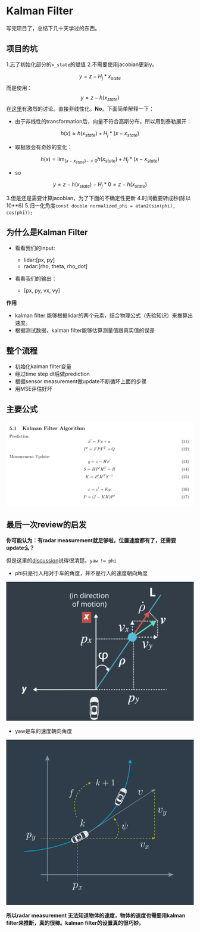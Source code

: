 # Kalman Filter 

写完项目了，总结下几十天学过的东西。

## 项目的坑
1.忘了初始化部分的`x_state`的赋值
2.不需要使用jacobian更新y。

$$
y = z - H_j*x_{stste}
$$
而是使用：
$$
y = z - h(x_{state})
$$
在[这里](https://discussions.udacity.com/t/transform-the-current-state-into-the-measurement-space-cartesian-to-radial-coordinates-instead-of-multiplying-with-the-matrix-h-why/567248/9)有激烈的讨论。直接非线性化。**No**。下面简单解释一下：
- 由于非线性的transformation后，向量不符合高斯分布，所以用到泰勒展开：

$$
h(x) \approx h(x_{state}) + H_j * (x - x_{state})
$$
- 取极限会有奇妙的变化：

$$
 h(x) = \lim_{(x - x_{state})->0} h(x_{state}) + H_j * (x - x_{state})
$$

- so 

$$
y = z - h(x_{state}) - H_j*0 = z - h(x_{state})
$$

3.但是还是需要计算jacobian，为了下面的不确定性更新
4.时间截要转成秒(除以10**6)
5.归一化角度`const double normalized_phi = atan2(sin(phi), cos(phi));` 

## 为什么是Kalman Filter

- 看看我们的input:
	- lidar:[px, py]
	- radar:[rho, theta, rho_dot]

- 看看我们的输出：
	- [px, py, vx, vy]

**作用**
- kalman filter 能够根据lidar的两个元素，结合物理公式（先验知识）来推算出速度。
- 根据测试数据，kalman filter能够估算测量值跟真实值的误差

## 整个流程

- 初始化kalman filter变量
- 经过time step dt后做prediction
- 根据sensor measurement做update不断循环上面的步骤
- 用MSE评估好坏 

## 主要公式

![C6BA8015-C10B-4AAC-B5BC-26640C0A0CEA.png](./C6BA8015-C10B-4AAC-B5BC-26640C0A0CEA.png)

## 最后一次review的启发

**你可能认为：有radar measurement就足够啦，位置速度都有了，还需要update么？**

但是这里的[discussion](https://discussions.udacity.com/t/mapping-from-radar-measurement-to-state-px-py-v-yaw-yaw-rate/237746)说得很清楚。`yaw != phi`

- phi只是行人相对于车的角度，并不是行人的速度朝向角度


![0D71E2D5-7288-433B-A2AD-E4DC727DD1BE.png](./0D71E2D5-7288-433B-A2AD-E4DC727DD1BE.png)

- yaw是车的速度朝向角度

![screenshot-from-2017-02-27-20-45-49.png](./screenshot-from-2017-02-27-20-45-49.png)

**所以radar measurement 无法知道物体的速度，物体的速度也需要用kalman filter来推断，真的很棒。kalman filter的设置真的很巧妙。**
